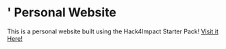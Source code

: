# <Diego Nieves>' Personal Website
This is a personal website built using the Hack4Impact Starter Pack!
<This is my first time using VSC. I hope I can make a cool personal website following along the directions.>
[Visit it Here!](https://diegonieves8.github.io)